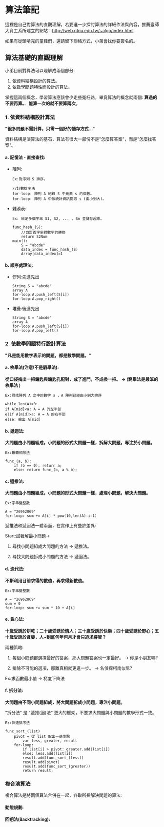 # 算法筆記
  
  這裡是自己對算法的直觀理解，若要進一步探討算法的詳細作法與內容，推薦臺師大資工系所建立的網站：http://web.ntnu.edu.tw/~algo/index.html
  
  如果有從頭啃完的童鞋們，還請留下聯絡方式，小弟會找你要簽名的。
  
## 算法基礎的直觀理解

  小弟目前對算法可以理解成兩個部分:
  1. 依資料結構設計的算法。
  2. 依數學問題特性而設計的算法。
  
  掌握這兩個概念，學習算法應該會少走些冤枉路，畢竟算法的概念就兩個: **算過的不要再算。**、**能算一次的就不要算兩次。**

### 1. 依資料結構設計算法

  **"很多問題不需計算，只需一個好的儲存方式..."**
  
  資料結構是演算法的基石，算法有很大一部份不是"怎麼算答案"，而是"怎麼找答案"。
  
#### a. 記憶法 - 直接查找:
  
- 陣列:
	
	```
	Ex:對序列 S 排序。

	//計數排序法
	for-loop: 陣列 A 紀錄 S 中元素 s 的個數。
	for-loop: 陣列 A 中依統計資訊提取 s (由小到大)。
	```

- 雜湊表:

	```
	Ex: 給定多個字串 S1, S2, ... , Sn 並儲存起來。

	func_hash_(S):
	    //自訂義字串對數字的轉換
	    return S2Num
	main():
	    S = "abcde"
	    data_index = func_hash_(S)
	    Array[data_index]=1
	```
    
#### b. 順序處理法:
    
- 佇列:先進先出
	
	```
	String S = "abcde"
	array A
	for-loop:A.push_left(S[i])
	for-loop:A.pop_right()
	```

- 堆疊:後進先出

	```
	String S = "abcde"
	array A
	for-loop:A.push_left(S[i])
	for-loop:A.pop_left()
	```

	
### 2. 依數學問題特行設計算法
  
**"凡是能用數字表示的問題，都是數學問題。"**

#### a. 枚舉法(注意!不是窮舉法):
  
**從口袋掏出一把鑰匙與鑰匙孔配對，成了進門，不成換一把。 -> (窮舉法是最笨的枚舉法 )**

	Ex:尋找陣列 A 之中的數字 a ，A 陣列已經由小到大排序

	while len(A)>0:
	if A[mid]<a: A = A 的左半部
	elif A[mid]>a: A = A 的右半部
	else: 輸出 A[mid]

#### b. 遞迴法:

**大問題由小問題組成，小問題的形式大問題一樣，拆解大問題，專注於小問題。**

	Ex:輾轉相除法

	func_(a, b):
	    if (b == 0): return a;
	    else: return func_(b, a % b);

#### c. 遞推法:

**大問題由小問題組成，小問題的形式大問題一樣，處理小問題，解決大問題。**

	Ex:字串變整數

	A = "26962869"
	for-loop: sum += A[i] * pow(10,len(A)-i-1)

遞推法和遞迴法一體兩面，在實作上有些許差異:

Start:試著解最小問題->

1. 尋找小問題組成大問題的方法 -> 遞推法。

2. 尋找大問題拆成小問題的方法 -> 遞迴法。

#### d. 迭代法:

**不斷利用目前求得的數值，再求得新數值。**

	Ex:字串變整數

	A = "26962869"
	sum = 0
	for-loop: sum += sum * 10 + A[i]

#### e. 貪心法:

**十歲受誘於餅乾；二十歲受誘於情人；三十歲受誘於快樂；四十歲受誘於野心；五十歲受誘於貪婪，人~到底何年何月才會只追求睿智？**

兩種策略:

1. 每個小問題都選擇最好的答案，那大問題答案也一定最好。 -> 你是小朋友嗎?

2. 排除不可能的選項，那離真相就更進一步。 -> 名偵探柯南似尼?

Ex:求函數最小值 -> 梯度下降法

#### f. 拆分法:

**大問題由不同小問題組成，將大問題拆成小問題，專注小問題。**

"拆分法" 是 "遞推(迴)法" 更大的框架，不要求大問題與小問題的數學形式一致。

	Ex:快速排序法
	
	func_sort_(list)
		pivot = 從 list 取出一基準點
		    var less, greater, result
		for-loop:
			if list[i] > pivot: greater.add(list[i])
			else: less.add(list[i])
			result.add(func_sort_(less))
			result.add(pivot)
			result.add(func_sort_(greater))
			return result;

### 複合演算法:

複合算法是將兩個算法合併在一起，各取所長解決問題的算法:

#### 動態規劃:
#### 回朔法(Backtracking):
